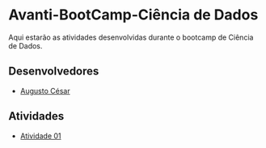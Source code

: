 # Avanti-BootCamp-Ciência de Dados

Aqui estarão as atividades desenvolvidas durante o bootcamp de Ciência de Dados. 

## Desenvolvedores
 - [Augusto César](https://github.com/augustces)


## Atividades
- [Atividade 01](https://github.com/augustces/avanti-bootcamp-cdd/blob/main/notebooks/01-estatistica-descritiva.ipynb)
